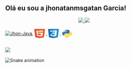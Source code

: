 ## Olá eu sou a jhonatanmsgatan Garcia!
<div align="center">
  <a href="https://github.com/jhonatanmsg">
  <img height="180em" src="https://github-readme-stats.vercel.app/api?username=jhonatanmsg&show_icons=true&theme=dracula&include_all_commits=true&count_private=true"/>
  <img height="180em" src="https://github-readme-stats.vercel.app/api/top-langs/?username=jhonatanmsg&layout=compact&langs_count=7&theme=dracula"/>
</div>
<div style="display: inline_block"><br>  
  <img align="center" alt="Jhon-Java" height="30" width="40" src="https://cdn.jsdelivr.net/gh/devicons/devicon/icons/java/java-original-wordmark.svg" />
  <img align="center" alt="Jhon-HTML" height="30" width="40" src="https://raw.githubusercontent.com/devicons/devicon/master/icons/html5/html5-original.svg">
  <img align="center" alt="Jhon-CSS" height="30" width="40" src="https://raw.githubusercontent.com/devicons/devicon/master/icons/css3/css3-original.svg">
  <img align="center" alt="Jhon-Python" height="30" width="40" src="https://raw.githubusercontent.com/devicons/devicon/master/icons/python/python-original.svg">
</div>
  
  ##
 
<div> 
  <a href="https://www.linkedin.com/in/Jhonella-ballerini-45875016a" target="_blank"><img src="https://img.shields.io/badge/-LinkedIn-%230077B5?style=for-the-badge&logo=linkedin&logoColor=white" target="_blank"></a> 

  ![Snake animation](https://github.com/jhonatanmsg/jhonatanmsg/blob/output/github-contribution-grid-snake.svg)
 
</div>
